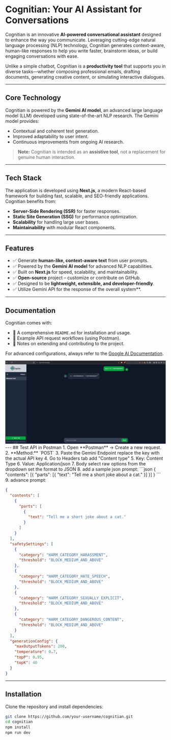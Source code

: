 # Cognitian: Your AI Assistant for Conversations  

Cognitian is an innovative **AI-powered conversational assistant** designed to enhance the way you communicate. Leveraging cutting-edge natural language processing (NLP) technology, Cognitian generates context-aware, human-like responses to help you write faster, brainstorm ideas, or build engaging conversations with ease.  

Unlike a simple chatbot, Cognitian is a **productivity tool** that supports you in diverse tasks—whether composing professional emails, drafting documents, generating creative content, or simulating interactive dialogues.  

---

## Core Technology  

Cognitian is powered by the **Gemini AI model**, an advanced large language model (LLM) developed using state-of-the-art NLP research. The Gemini model provides:  
- Contextual and coherent text generation.  
- Improved adaptability to user intent.  
- Continuous improvements from ongoing AI research.  

> **Note:** Cognitian is intended as an **assistive tool**, not a replacement for genuine human interaction.  

---

## Tech Stack  

The application is developed using **Next.js**, a modern React-based framework for building fast, scalable, and SEO-friendly applications. Cognitian benefits from:  

- **Server-Side Rendering (SSR)** for faster responses.  
- **Static Site Generation (SSG)** for performance optimization.  
- **Scalability** for handling large user bases.  
- **Maintainability** with modular React components.  

---

## Features  

- ✅ Generate **human-like, context-aware text** from user prompts.  
- ✅ Powered by the **Gemini AI model** for advanced NLP capabilities.  
- ✅ Built on **Next.js** for speed, scalability, and maintainability.  
- ✅ **Open-source** project – customize or contribute on GitHub.  
- ✅ Designed to be **lightweight, extensible, and developer-friendly**.
- ✅ Utilize Gemini API for the response of the overall system**.    

---

## Documentation  

Cognitian comes with:  
- 📘 A comprehensive `README.md` for installation and usage.  
- 🔗 Example API request workflows (using Postman).  
- 📑 Notes on extending and contributing to the project.  

For advanced configurations, always refer to the [Google AI Documentation](https://ai.google.dev/docs).

<div>
<img src="./screenshots/image.png">
</div>
---
## Test API in Postman
1. Open **Postman** → Create a new request.
2. **Method:** `POST`
3. Paste the Gemini Endpoint replace the key with the actual API key
4. Go to Headers tab add "Content type"
5. Key: Content Type
6. Value: Application/json
7. Body select raw options from the dropdown set the format to JSON
8. add a sample json prompt:  
```json
{
      "contents": [{
        "parts": [{
          "text": "Tell me a short joke about a cat."
        }]
      }]
    }
```
9. advance prompt: 

```json
{
  "contents": [
    {
      "parts": [
        {
          "text": "Tell me a short joke about a cat."
        }
      ]
    }
  ],
  "safetySettings": [
    {
      "category": "HARM_CATEGORY_HARASSMENT",
      "threshold": "BLOCK_MEDIUM_AND_ABOVE"
    },
    {
      "category": "HARM_CATEGORY_HATE_SPEECH",
      "threshold": "BLOCK_MEDIUM_AND_ABOVE"
    },
    {
      "category": "HARM_CATEGORY_SEXUALLY_EXPLICIT",
      "threshold": "BLOCK_MEDIUM_AND_ABOVE"
    },
    {
      "category": "HARM_CATEGORY_DANGEROUS_CONTENT",
      "threshold": "BLOCK_MEDIUM_AND_ABOVE"
    }
  ],
  "generationConfig": {
    "maxOutputTokens": 200,
    "temperature": 0.7,
    "topP": 0.95,
    "topK": 40
  }
}

```
---

## Installation  

Clone the repository and install dependencies:  

```bash
git clone https://github.com/your-username/cognitian.git
cd cognitian
npm install
npm run dev
